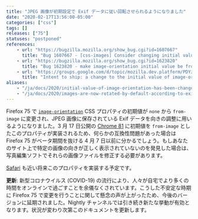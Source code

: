 ```yaml
---
title: "JPEG 画像が初期設定で Exif データに従い回転させられるようになりました"
date: "2020-02-17T13:56:00-05:00"
categories: ["css"]
tags: []
releases: ["75"]
statuses: "postponed"
references:
    - url: "https://bugzilla.mozilla.org/show_bug.cgi?id=1607667"
      title: "Bug 1607667 - [css-images] Consider changing initial value of 'image-orientation' to from-image"
    - url: "https://bugzilla.mozilla.org/show_bug.cgi?id=1623820"
      title: "Bug 1623820 - make image-orientation initial value be from-image in Nightly only"
    - url: "https://groups.google.com/d/topic/mozilla.dev.platform/PDYzBgRz8gk/discussion"
      title: "Intent to ship: a change to the initial value of image-orientation"
aliases:
    - "/ja/docs/2020/initial-value-of-image-orientation-has-been-changed-to-from-image/"
    - "/ja/docs/2020/images-are-now-rotated-by-default-according-to-exif-data/"
---
```

Firefox 75 で [`image-orientation`](https://developer.mozilla.org/docs/Web/CSS/image-orientation) CSS プロパティの初期値が `none` から `from-image` に変更され、JPEG 画像に保存されている Exif データを向きの調整に用いるようになりました。3 月 17 日公開の [Chrome 81](https://www.chromestatus.com/features/6313474512650240) に初期値を `from-image` としたこのプロパティが実装されるため、何らかの互換性問題があった場合は Firefox 75 がベータ期間を抜ける 4 月 7 日以前に分かるでしょう。もしあなたのサイト上で特定の画像の向きが正しく表示されていないのを発見した場合は、写真編集ソフトでそれらの画像ファイルを修正する必要があります。

[Safari](https://bugs.webkit.org/show_bug.cgi?id=89052) も近い将来このプロパティを実装する予定です。

**更新**: 新型コロナウイルス (COVID-19) の流行により、人々が自宅でより多くの時間をオンラインで過ごすことを余儀なくされています。こうした不安定な時期に Firefox 75 で変更を行うことに関して懸念の声が上がったため、今後のバージョンに延期されました。Nightly チャンネルでは引き続き新たな挙動が有効となります。状況が変わり次第このドキュメントを更新します。
